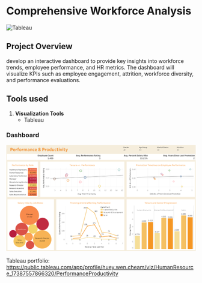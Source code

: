 # Comprehensive Workforce Analysis
![Tableau](https://img.shields.io/badge/Tableau-E97627?style=for-the-badge&logo=tableau&logoColor=white)

## Project Overview
develop an interactive dashboard to provide key insights into workforce trends, employee performance, and HR metrics. The dashboard will visualize KPIs such as employee engagement,  attrition, workforce diversity, and performance evaluations.

## Tools used 
1. **Visualization Tools**
   - Tableau

### Dashboard
![Image](https://github.com/hueyywennn/project7/blob/main/Performance%20%26%20Productivity.png)

Tableau portfolio: https://public.tableau.com/app/profile/huey.wen.cheam/viz/HumanResource_17387557866320/PerformanceProductivity
